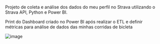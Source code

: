 Projeto de coleta e análise dos dados do meu perfil no Strava utilizando o Strava API, Python e Power BI.

Print do Dashboard criado no Power BI após realizar o ETL e definir métricas para análise de dados das minhas corridas de bicleta

![image](https://github.com/FelixGomes/StravaAPI/assets/75041906/1fd53655-65ee-41df-aa3f-b3b351109f70)

